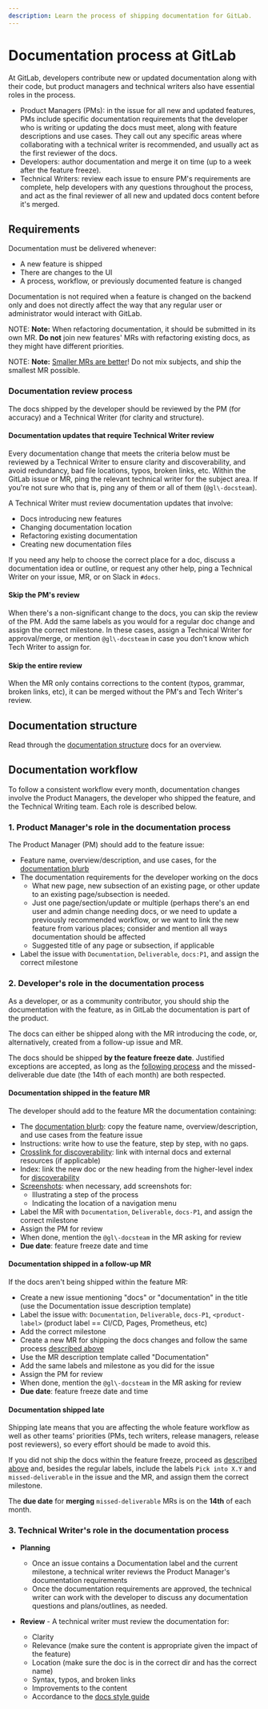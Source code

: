 ```yaml
---
description: Learn the process of shipping documentation for GitLab.
---
```


# Documentation process at GitLab

At GitLab, developers contribute new or updated documentation along with their code, but product managers and technical writers also have essential roles in the process.

- Product Managers (PMs): in the issue for all new and updated features,
PMs include specific documentation requirements that the developer who is
writing or updating the docs must meet, along with feature descriptions
and use cases. They call out any specific areas where collaborating with
a technical writer is recommended, and usually act as the first reviewer
of the docs.
- Developers: author documentation and merge it on time (up to a week after
the feature freeze).
- Technical Writers: review each issue to ensure PM's requirements are complete,
help developers with any questions throughout the process, and act as the final
reviewer of all new and updated docs content before it's merged.

## Requirements

Documentation must be delivered whenever:

- A new feature is shipped
- There are changes to the UI
- A process, workflow, or previously documented feature is changed

Documentation is not required when a feature is changed on the backend
only and does not directly affect the way that any regular user or
administrator would interact with GitLab.

NOTE: **Note:**
When refactoring documentation, it should be submitted in its own MR.
**Do not** join new features' MRs with refactoring existing docs, as they might have
different priorities.

NOTE: **Note:**
[Smaller MRs are better](https://gitlab.com/gitlab-com/blog-posts/issues/185#note_4401010)! Do not mix subjects, and ship the smallest MR possible.

### Documentation review process

The docs shipped by the developer should be reviewed by the PM (for accuracy) and a Technical Writer (for clarity and structure).

#### Documentation updates that require Technical Writer review

Every documentation change that meets the criteria below must be reviewed by a Technical Writer
to ensure clarity and discoverability, and avoid redundancy, bad file locations, typos, broken links, etc.
Within the GitLab issue or MR, ping the relevant technical writer for the subject area. If you're not sure who that is,
ping any of them or all of them (`@gl\-docsteam`).

A Technical Writer must review documentation updates that involve:

- Docs introducing new features
- Changing documentation location
- Refactoring existing documentation
- Creating new documentation files

If you need any help to choose the correct place for a doc, discuss a documentation
idea or outline, or request any other help, ping a Technical Writer on your issue, MR,
or on Slack in `#docs`.

#### Skip the PM's review

When there's a non-significant change to the docs, you can skip the review
of the PM. Add the same labels as you would for a regular doc change and
assign the correct milestone. In these cases, assign a Technical Writer
for approval/merge, or mention `@gl\-docsteam` in case you don't know
which Tech Writer to assign for.

#### Skip the entire review

When the MR only contains corrections to the content (typos, grammar,
broken links, etc), it can be merged without the PM's and Tech Writer's review.

## Documentation structure

Read through the [documentation structure](structure.md) docs for an overview.

## Documentation workflow

To follow a consistent workflow every month, documentation changes
involve the Product Managers, the developer who shipped the feature,
and the Technical Writing team. Each role is described below.

### 1. Product Manager's role in the documentation process

The Product Manager (PM) should add to the feature issue:

- Feature name, overview/description, and use cases, for the [documentation blurb](structure.md#documentation-blurb)
- The documentation requirements for the developer working on the docs
  - What new page, new subsection of an existing page, or other update to an existing page/subsection is needed.
  - Just one page/section/update or multiple (perhaps there's an end user and admin change needing docs, or we need to update a previously recommended workflow, or we want to link the new feature from various places; consider and mention all ways documentation should be affected
  - Suggested title of any page or subsection, if applicable
- Label the issue with `Documentation`, `Deliverable`, `docs:P1`, and assign
  the correct milestone

### 2. Developer's role in the documentation process

As a developer, or as a community contributor, you should ship the documentation
with the feature, as in GitLab the documentation is part of the product.

The docs can either be shipped along with the MR introducing the code, or,
alternatively, created from a follow-up issue and MR.

The docs should be shipped **by the feature freeze date**. Justified
exceptions are accepted, as long as the [following process](#documentation-shipped-late)
and the missed-deliverable due date (the 14th of each month) are both respected.

#### Documentation shipped in the feature MR

The developer should add to the feature MR the documentation containing:

- The [documentation blurb](structure.md#documentation-blurb): copy the
feature name, overview/description, and use cases from the feature issue
- Instructions: write how to use the feature, step by step, with no gaps.
- [Crosslink for discoverability](structure.md#discoverability): link with
internal docs and external resources (if applicable)
- Index: link the new doc or the new heading from the higher-level index
for [discoverability](#discoverability)
- [Screenshots](styleguide.md#images): when necessary, add screenshots for:
  - Illustrating a step of the process
  - Indicating the location of a navigation menu
- Label the MR with `Documentation`, `Deliverable`, `docs-P1`, and assign
the correct milestone
- Assign the PM for review
- When done, mention the `@gl\-docsteam` in the MR asking for review
- **Due date**: feature freeze date and time

#### Documentation shipped in a follow-up MR

If the docs aren't being shipped within the feature MR:

- Create a new issue mentioning "docs" or "documentation" in the title (use the Documentation issue description template)
- Label the issue with: `Documentation`, `Deliverable`, `docs-P1`, `<product-label>`
(product label == CI/CD, Pages, Prometheus, etc)
- Add the correct milestone
- Create a new MR for shipping the docs changes and follow the same
process [described above](#documentation-shipped-in-the-feature-mr)
- Use the MR description template called "Documentation"
- Add the same labels and milestone as you did for the issue
- Assign the PM for review
- When done, mention the `@gl\-docsteam` in the MR asking for review
- **Due date**: feature freeze date and time

#### Documentation shipped late

Shipping late means that you are affecting the whole feature workflow
as well as other teams' priorities (PMs, tech writers, release managers,
release post reviewers), so every effort should be made to avoid this.

If you did not ship the docs within the feature freeze, proceed as
[described above](#documentation-shipped-in-a-follow-up-mr) and,
besides the regular labels, include the labels `Pick into X.Y` and
`missed-deliverable` in the issue and the MR, and assign them the correct
milestone.

The **due date** for **merging** `missed-deliverable` MRs is on the
**14th** of each month.

### 3. Technical Writer's role in the documentation process

- **Planning**
  - Once an issue contains a Documentation label and the current milestone, a
technical writer reviews the Product Manager's documentation requirements
  - Once the documentation requirements are approved, the technical writer can
work with the developer to discuss any documentation questions and plans/outlines, as needed.

- **Review** - A technical writer must review the documentation for:
  - Clarity
  - Relevance (make sure the content is appropriate given the impact of the feature)
  - Location (make sure the doc is in the correct dir and has the correct name)
  - Syntax, typos, and broken links
  - Improvements to the content
  - Accordance to the [docs style guide](styleguide.md)

<!-- TBA: issue and MR description templates as part of the process -->

<!--
## New features vs feature updates

- TBA:
  - Describe the difference between new features and feature updates
  - Creating a new doc vs updating an existing doc
-->

